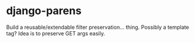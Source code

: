 django-parens
=============

Build a reusable/extendable filter preservation... thing. Possibly a template tag? Idea is to preserve GET args easily.
